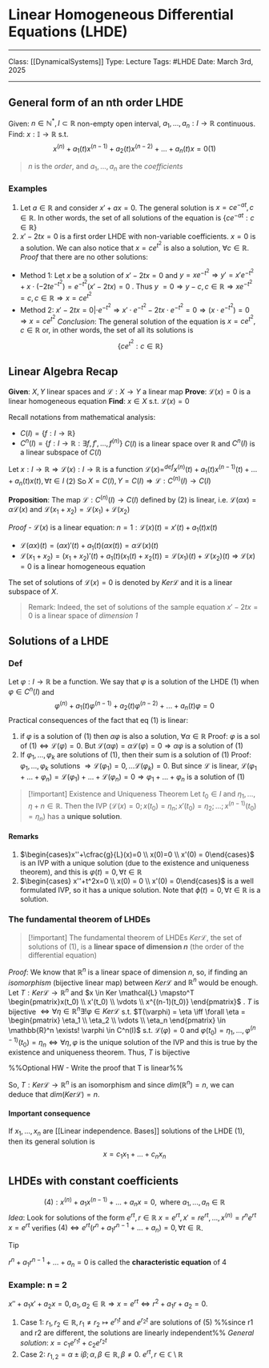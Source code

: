 # Linear Homogeneous Differential Equations (LHDE)
___
Class: [[DynamicalSystems]]
Type: Lecture
Tags: #LHDE 
Date: March 3rd, 2025
___
## General form of an nth order LHDE
Given: $n \in \mathbb{N}^*, I \subset \mathbb{R}$ non-empty open interval, $a_1,...,a_n:I\rightarrow \mathbb{R}$ continuous.
Find: $x:\mathbb{I}\rightarrow \mathbb{R}$ s.t.
 $$x^{(n)}+a_1(t)x^{(n-1)}+a_2(t)x^{(n-2)}+...+a_n(t)x=0 (1)$$
 > $n$ is the *order*, and $a_1,...,a_n$ are the *coefficients*

### Examples 
1. Let $a \in \mathbb{R}$ and consider $x'+ax=0$. The general solution is $x = ce^{-at}, c \in \mathbb{R}$. In other words, the set of all solutions of the equation is $\{ce^{-at}:c\in \mathbb{R}\}$
2. $x'-2tx = 0$ is a first order LHDE with non-variable coefficients. $x = 0$ is a solution. We can also notice that $x = ce^{t^2}$ is also a solution, $\forall c \in \mathbb{R}$. 
*Proof* that there are no other solutions:
- Method 1:
	Let $x$ be a solution of $x'-2tx=0$ and $y = xe^{-t^2} \Rightarrow y' = x'e^{-t^2}+x\cdot (-2te^{-t^2}) = e^{-t^2}(x'-2tx)=0$ . Thus $y\ = 0 \Rightarrow y - c, c \in \mathbb{R} \Rightarrow xe^{-t^2} = c, c \in \mathbb{R} \Rightarrow x = ce^{t^2}$
- Method 2:
	$x'-2tx=0|\cdot e^{-t^2} \Rightarrow x'\cdot e^{-t^2}-2tx\cdot e^{-t^2}=0 \Rightarrow (x\cdot e^{-t^2}) = 0\Rightarrow x=c e^{t^2}$
*Conclusion*: The general solution of the equation is $x=ce^{t^2}, c\in \mathbb{R}$ or, in other words, the set of all its solutions is $$\{ce^{t^2}:c\in \mathbb{R}\}$$
## Linear Algebra Recap
**Given**: $X,Y$ linear spaces and $\mathcal{L} : X \rightarrow Y$ a  linear map 
**Prove**: $\mathcal{L}(x) = 0$ is a linear homogeneous equation
**Find**: $x \in X$ s.t. $\mathcal{L}(x) = 0$

Recall notations from mathematical analysis: 
- $C(I) = \{f:I\rightarrow \mathbb{R}\}$
- $C^n(I) = \{f:I\rightarrow \mathbb{R}: \exists f,f',...,f^{(n)} \}$ 
$C(I)$ is a linear space over $\mathbb{R}$ and $C^n(I)$ is a linear subspace of $C(I)$

Let $x : I \rightarrow \mathbb{R} \Rightarrow \mathcal{L}(x):I\rightarrow \mathbb{R}$ is a function
$\mathcal{L}(x) =^{def} x^{(n)}(t)+a_1(t)x^{(n-1)}(t)+...+a_n(t)x(t), \forall t \in I$ ${(2)}$ 
So $X = C(I), Y = C(I) \Rightarrow \mathcal{L}:C^{(n)}(I)\rightarrow C(I)$

**Proposition**: The map $\mathcal{L}:C^{(n)}(I)\rightarrow C(I)$ defined by (2) is linear, i.e. $\mathcal{L}(\alpha x)= \alpha \mathcal{L}(x)$ and $\mathcal{L}(x_1+x_2) = \mathcal{L}(x_1)+\mathcal{L}(x_2)$ 

*Proof* - $\mathcal{L}(x)$ is a linear equation: 
$n = 1: \mathcal{L}(x)(t) = x'(t)+a_1(t)x(t)$
- $\mathcal{L}(\alpha x)(t) = (\alpha x)'(t)+a_1(t)(\alpha x(t)) = \alpha \mathcal{L}(x)(t)$
- $\mathcal{L}(x_1+x_2) = (x_1+x_2)'(t)+a_1(t)(x_1(t)+x_2(t)) = \mathcal{L}(x_1)(t)+\mathcal{L}(x_2)(t)$ 
$\Rightarrow$ $\mathcal{L}(x) = 0$ is a linear homogeneous equation

The set of solutions of $\mathcal{L}(x) = 0$ is denoted by $Ker \mathcal{L}$ and it is a linear subspace of $X$.  

> Remark: Indeed, the set of solutions of the sample equation $x'-2tx=0$ is a linear space of *dimension 1*

## Solutions of a LHDE 
### Def 
Let $\varphi : I \rightarrow \mathbb{R}$ be a function. We say that $\varphi$ is a solution  of the LHDE $(1)$ when $\varphi \in C^n(I)$ and $$\varphi^{(n)}+a_1(t)\varphi^{(n-1)}+a_2(t)\varphi^{(n-2)}+...+a_n(t)\varphi=0 $$
Practical consequences of the fact that eq $(1)$ is linear:
1. if $\varphi$ is a solution of $(1)$ then $\alpha \varphi$ is also a solution, $\forall \alpha \in \mathbb{R}$
	Proof: $\varphi$ is a sol of $(1) \iff \mathcal{L}(\varphi) = 0$. But $\mathcal{L}(\alpha \varphi) = \alpha \mathcal{L}(\varphi) = 0 \Rightarrow \alpha \varphi$ is a solution of $(1)$
2. If $\varphi_1, ..., \varphi_k$ are solutions of $(1)$, then their sum is a solution of $(1)$
	Proof: $\varphi_1, ..., \varphi_k$ solutions $\Rightarrow \mathcal{L}(\varphi_1) = 0, ...\mathcal{L}(\varphi_k) = 0$. But since $\mathcal{L}$ is linear,  $\mathcal{L}(\varphi_1+...+\varphi_n) = \mathcal{L}(\varphi_1)+...+\mathcal{L}(\varphi_n) = 0 \Rightarrow \varphi_1 + ... + \varphi_n$ is a solution of $(1)$  

>[!important] Existence and Uniqueness Theorem 
> Let $t_0 \in I$ and $\eta_1,...,\eta+n \in \mathbb{R}.$ Then the IVP $(\mathcal{L}(x) = 0; x(t_0) = \eta_n; x'(t_0)=\eta_2;...;x^{(n-1)}(t_0)=\eta_n)$ has a **unique solution**. 

#### Remarks
1. $\begin{cases}x''+\cfrac{g}{L}(x)=0 \\ x(0)=0 \\ x'(0) = 0\end{cases}$ is an IVP with a unique solution (due to the existence and uniqueness theorem), and this is $\varphi(t) = 0, \forall t \in \mathbb{R}$
2. $\begin{cases} x''+t^2x=0 \\ x(0) = 0 \\  x'(0) = 0\end{cases}$ is a well formulated IVP, so it has a unique solution. Note that $\phi(t) = 0,\forall t\in \mathbb{R}$ is a solution. 

### The fundamental theorem of LHDEs
>[!important] The fundamental theorem of LHDEs
>$Ker \mathcal{L}$, the set of solutions of $(1)$, is a **linear space of dimension $n$** (the order of the differential equation)

*Proof*: We know that $\mathbb{R}^n$ is a linear space of dimension $n$, so, if finding an *isomorphism* (bijective linear map) between $Ker\mathcal{L}$ and $\mathbb{R}^n$ would be enough.
Let $T : Ker \mathcal{L} \rightarrow \mathbb{R}^n$ and $x \in Ker \mathcal{L} \mapsto^T \begin{pmatrix}x(t_0) \\ x'(t_0) \\ \vdots \\ x^{(n-1)(t_0)} \end{pmatrix}$  . $T$ is bijective $\iff \forall \eta \in \mathbb{R}^n \exists! \varphi \in Ker \mathcal{L}$ s.t.  $T(\varphi) = \eta \iff \forall \eta = \begin{pmatrix} \eta_1 \\ \eta_2 \\ \vdots \\ \eta_n \end{pmatrix} \in \mathbb{R}^n \exists! \varphi \in C^n(I)$ s.t. $\mathcal{L}(\varphi) = 0$ and $\varphi(t_0) = \eta_1, ..., \varphi^{(n-1)}(t_0) = \eta_n \iff \forall \eta, \varphi$ is the unique solution of the IVP and this is true by the existence and uniqueness theorem. Thus, $T$ is bijective 

%%Optional HW - Write the proof that T is linear%%

So, $T : Ker\mathcal{L} \rightarrow \mathbb{R}^n$ is an isomorphism and since $dim(\mathbb{R}^n) = n$, we can deduce that $dim(Ker\mathcal{L}) = n$. 

#### Important consequence
If $x_1, ..., x_n$ are [[Linear independence. Bases]] solutions of the LHDE $(1)$, then its general solution is $$x = c_1x_1+...+c_nx_n$$
## LHDEs with constant coefficients
$$(4): x^{(n)} + a_1x^{(n-1)}+...+a_nx = 0, \text{ where } a_1,...,a_n \in \mathbb{R}$$
*Idea*: Look for solutions of the form $e^{rt}, r \in \mathbb{R}$
$x = e^{rt}, x'= re^{rt},...,x^{(n)} = r^ne^{rt}$
$x = e^{rt}$ verifies $(4) \iff e ^{rt}(r^n+a_1r^{n-1}+...+a_n) = 0, \forall t \in \mathbb{R}$.
>[!tip] 
>$r^n+a_1r^{n-1}+...+a_n = 0$ is called the **characteristic equation** of $4$

### Example: n = 2
$x''+a_1x'+a_2x=0, a_1,a_2 \in \mathbb{R} \Rightarrow x = e^{rt} \iff r^2+a_1r+a_2 = 0$. 
1. Case 1: $r_1, r_2 \in \mathbb{R}, r_1 \neq r_2 \mapsto e^{r_1t} \text{ and } e^{r_2t}$  are solutions of $(5)$ %%since r1 and r2 are different, the solutions are linearly independent%%
	*General solution*: $x = c_1e^{r_1t}+c_2e^{r_2t}$
2. Case 2: $r_{1,2} = \alpha \pm i \beta; \alpha , \beta \in \mathbb{R}, \beta \neq 0$. $e^{rt}, r \in \mathbb{C} \setminus \mathbb{R}$ 